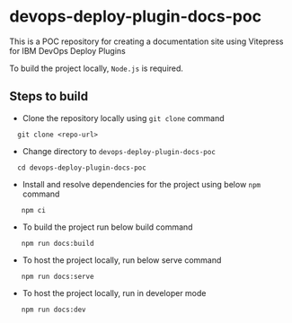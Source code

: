 # devops-deploy-plugin-docs-poc
This is a POC repository for creating a documentation site using Vitepress for IBM DevOps Deploy Plugins

To build the project locally, `Node.js` is required.

## Steps to build

* Clone the repository locally using `git clone` command

```shell
  git clone <repo-url>
```

* Change directory to `devops-deploy-plugin-docs-poc`

```shell
  cd devops-deploy-plugin-docs-poc
```

* Install and resolve dependencies for the project using below `npm` command

```shell
   npm ci
```

* To build the project run below build command

```shell
   npm run docs:build
```

* To host the project locally, run below serve command

```shell
   npm run docs:serve
```

* To host the project locally, run in developer mode

```shell
   npm run docs:dev
```
